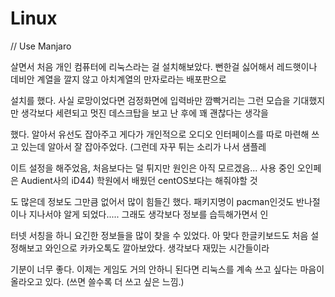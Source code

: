 # Linux

// Use Manjaro

살면서 처음 개인 컴퓨터에 리눅스라는 걸 설치해보았다. 뻔한걸 싫어해서 레드햇이나 데비안 계열을 깔지 않고 아치계열의 만자로라는 배포판으로 

설치를 했다. 사실 로망이었다면 검정화면에 입력바만 깜빡거리는 그런 모습을 기대했지만 생각보다 세련되고 멋진 데스크탑을 보고 난 후에 꽤 괜찮다는 생각을 

했다. 알아서 유선도 잡아주고 게다가 개인적으로 오디오 인터페이스를 따로 마련해 쓰고 있는데 알아서 잘 잡아주었다. (그런데 자꾸 튀는 소리가 나서 샘플레

이트 설정을 해주었음, 처음보다는 덜 튀지만 원인은 아직 모르겠음... 사용 중인 오인페은 Audient사의 iD44) 학원에서 배웠던 centOS보다는 해줘야할 것

도 많은데 정보도 그만큼 없어서 많이 힘들긴 했다. 패키지명이 pacman인것도 반나절이나 지나서야 알게 되었다..... 그래도 생각보다 정보를 습득해가면서 인

터넷 서칭을 하니 요긴한 정보들을 많이 찾을 수 있었다. 아 맞다 한글키보드도 처음 설정해보고 와인으로 카카오톡도 깔아보았다. 생각보다 재밌는 시간들이라

기분이 너무 좋다. 이제는 게임도 거의 안하니 된다면 리눅스를 계속 쓰고 싶다는 마음이 올라오고 있다. (쓰면 쓸수록 더 쓰고 싶은 느낌.)
